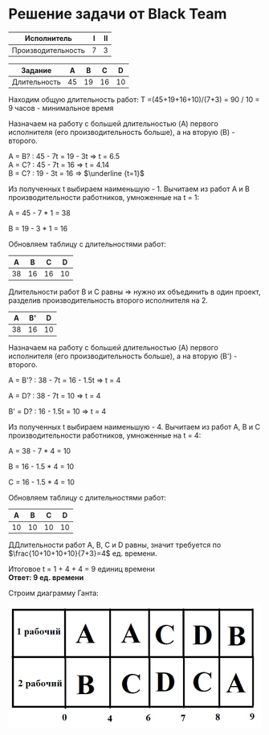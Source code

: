 

# Решение задачи от Black Team

| Исполнитель        | Ⅰ   | Ⅱ  |
|--------------------|-----|----|
| Производительность | 7   | 3  |

| Задание    | A   | B   | C   | D   |  
|------------|-----|-----|-----|-----|
|Длительность| 45  | 19  | 16  | 10  |

Находим общую длительность работ: T =(45+19+16+10)/(7+3) = 90 / 10 = 9 часов - минимальное время

Назначаем на работу с большей длительностью (A) первого исполнителя (его производительность больше), а на вторую (B) - второго.

A = B? : 45 - 7t = 19 - 3t ⇒ t = 6.5  
A = C? : 45 - 7t = 16 ⇒ t = 4.14  
B = C? : 19 - 3t = 16 ⇒ $\underline {t=1}$

Из полученных t выбираем наименьшую - 1. Вычитаем из работ A и B производительности работников, умноженные на t = 1:

A = 45 - 7 * 1 = 38

B = 19 - 3 * 1 = 16

Обновляем таблицу с длительностями работ: 

| A   | B   | C   | D   |  
|-----|-----|-----|-----|  
| 38  | 16  | 16  | 10  |  

Длительности работ B и C равны ⇒ нужно их объединить в один проект, разделив производительность второго исполнителя на 2.

| A   | B'  | D   |
|-----|----|-----|
| 38  | 16 | 10  |  

Назначаем на работу с большей длительностью (A) первого исполнителя (его производительность больше), а на вторую (B') - второго.

A = B'? : 38 - 7t = 16 - 1.5t ⇒ t = 4

A = D? : 38 - 7t = 10 ⇒ t = 4

B' = D? : 16 - 1.5t = 10 ⇒ t = 4

Из полученных t выбираем наименьшую - 4. Вычитаем из работ A, B и C производительности работников, умноженные на t = 4:

A = 38 - 7 * 4 = 10

B = 16 - 1.5 * 4 = 10

C = 16 - 1.5 * 4 = 10

Обновляем таблицу с длительностями работ:

| A   | B   | C   | D   |  
|-----|-----|-----|-----|  
| 10  | 10  | 10  | 10  |  

ДДлительности работ A, B, C и D равны, значит требуется по $\frac{10+10+10+10}{7+3}=4$ ед. времени.     


Итоговое t = 1 + 4 + 4 = 9 единиц времени  
**Ответ: 9 ед. времени** 

Строим диаграмму Ганта:

![Диаграмма Ганта](images/black_team.png)